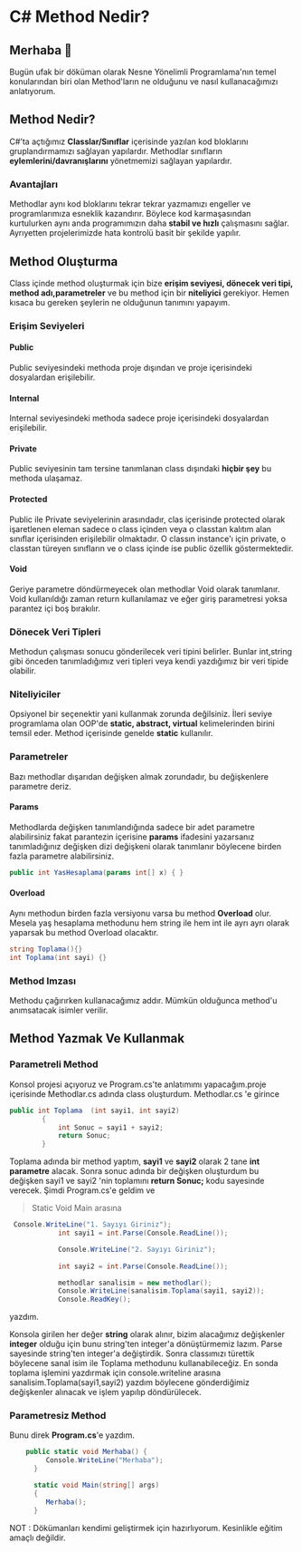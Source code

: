 # C# Method Nedir?

## Merhaba 👋

Bugün ufak bir döküman olarak Nesne Yönelimli Programlama'nın temel konularından biri olan Method'ların ne olduğunu ve nasıl kullanacağımızı anlatıyorum.

## Method Nedir?

C#’ta açtığımız **Classlar/Sınıflar** içerisinde yazılan kod bloklarını gruplandırmamızı sağlayan yapılardır. 
Methodlar sınıfların **eylemlerini/davranışlarını** yönetmemizi sağlayan yapılardır.

### Avantajları

Methodlar aynı kod bloklarını tekrar tekrar yazmamızı engeller ve programlarımıza esneklik kazandırır.
Böylece kod karmaşasından kurtulurken aynı anda programımızın daha **stabil ve hızlı** çalışmasını sağlar.
Ayrıyetten projelerimizde hata kontrolü basit bir şekilde yapılır.

## Method Oluşturma

Class içinde method oluşturmak için bize **erişim seviyesi, dönecek veri tipi, method adı,parametreler** ve bu method için bir **niteliyici** gerekiyor.
Hemen kısaca bu gereken şeylerin ne olduğunun tanımını yapayım.

### Erişim Seviyeleri

#### Public
Public seviyesindeki methoda proje dışından ve proje içerisindeki dosyalardan erişilebilir.

#### Internal
Internal seviyesindeki methoda sadece proje içerisindeki dosyalardan erişilebilir.

#### Private
Public seviyesinin tam tersine tanımlanan class dışındaki **hiçbir şey** bu methoda ulaşamaz.

#### Protected
Public ile Private seviyelerinin arasındadır, clas içerisinde protected olarak işaretlenen eleman sadece o class içinden veya o classtan kalıtım alan sınıflar
içerisinden erişilebilir olmaktadır. O classın instance'ı için private, o classtan türeyen sınıfların ve o class içinde ise public özellik göstermektedir.

#### Void
Geriye parametre döndürmeyecek olan methodlar Void olarak tanımlanır.
Void kullanıldığı zaman return kullanılamaz ve eğer giriş parametresi yoksa parantez içi boş bırakılır.

### Dönecek Veri Tipleri

Methodun çalışması sonucu gönderilecek veri tipini belirler.
Bunlar int,string gibi önceden tanımladığımız veri tipleri veya kendi yazdığımız bir veri tipide olabilir. 

### Niteliyiciler

Opsiyonel bir seçenektir yani kullanmak zorunda değilsiniz. İleri seviye programlama olan OOP'de **static, abstract, virtual** kelimelerinden birini temsil eder.
Method içerisinde genelde **static** kullanılır.

### Parametreler

Bazı methodlar dışarıdan değişken almak zorundadır, bu değişkenlere parametre deriz.

#### Params

Methodlarda değişken tanımlandığında sadece bir adet parametre alabilirsiniz fakat parantezin içerisine **params** ifadesini yazarsanız tanımladığınız değişken
dizi değişkeni olarak tanımlanır böylecene birden fazla parametre alabilirsiniz.

```C#
public int YasHesaplama(params int[] x) { } 
```

#### Overload

Aynı methodun birden fazla versiyonu varsa bu method **Overload** olur. Mesela yaş hesaplama methodunu hem string ile hem int ile ayrı ayrı olarak yaparsak bu method
Overload olacaktır.

```C#
string Toplama(){}   
int Toplama(int sayi) {}
```

### Method Imzası

Methodu çağırırken kullanacağımız addır. Mümkün olduğunca method'u anımsatacak isimler verilir.

## Method Yazmak Ve Kullanmak

### Parametreli Method

Konsol projesi açıyoruz ve Program.cs'te anlatımımı yapacağım.proje içerisinde Methodlar.cs adında class oluşturdum.
Methodlar.cs 'e girince

```C#
public int Toplama  (int sayi1, int sayi2)
        {
            int Sonuc = sayi1 + sayi2;
            return Sonuc;
        }
```

Toplama adında bir method yaptım,  **sayi1** ve **sayi2** olarak  2 tane **int parametre** alacak.
Sonra sonuc adında bir değişken oluşturdum bu değişken  sayi1 ve sayi2 'nin toplamını **return Sonuc;** kodu sayesinde verecek.
Şimdi Program.cs'e geldim ve
> Static Void Main arasına

```C#
 Console.WriteLine("1. Sayıyı Giriniz");
            int sayi1 = int.Parse(Console.ReadLine());

            Console.WriteLine("2. Sayıyı Giriniz");
            
            int sayi2 = int.Parse(Console.ReadLine());

            methodlar sanalisim = new methodlar();
            Console.WriteLine(sanalisim.Toplama(sayi1, sayi2));
            Console.ReadKey();
```
yazdım.

Konsola girilen her değer **string** olarak alınır, bizim alacağımız değişkenler **integer** olduğu için bunu string'ten integer'a dönüştürmemiz lazım.
Parse sayesinde string'ten integer'a değiştirdik. Sonra classımızı türettik böylecene sanal isim ile Toplama methodunu kullanabileceğiz.
En sonda toplama işlemini yazdırmak için console.writeline arasına sanalisim.Toplama(sayi1,sayi2) yazdım böylecene gönderdiğimiz değişkenler alınacak
ve işlem yapılıp döndürülecek.

### Parametresiz Method 

Bunu direk **Program.cs**'e yazdım.

```C#
    public static void Merhaba() {
         Console.WriteLine("Merhaba");
      }

      static void Main(string[] args)
      {
         Merhaba();
      }


```
NOT : Dökümanları kendimi geliştirmek için hazırlıyorum. Kesinlikle eğitim amaçlı değildir.
